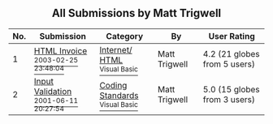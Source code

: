 ﻿<div align="center">

## All Submissions by Matt Trigwell

</div>

No.  | Submission | Category | By   | User Rating
---- | ---------- | -------- | ---- | -----------
1 | [HTML Invoice<br /><sup>2003-02-25 23:48:04</sup>](https://github.com/Planet-Source-Code/matt-trigwell-html-invoice__1-43543) | [Internet/ HTML<br /><sup>Visual Basic</sup>](../ByCategory/internet-html__1-34.md) | Matt Trigwell | 4.2 (21 globes from 5 users)
2 | [Input Validation<br /><sup>2001-06-11 20:27:54</sup>](https://github.com/Planet-Source-Code/matt-trigwell-input-validation__1-24012) | [Coding Standards<br /><sup>Visual Basic</sup>](../ByCategory/coding-standards__1-43.md) | Matt Trigwell | 5.0 (15 globes from 3 users)

